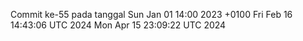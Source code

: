 Commit ke-55 pada tanggal Sun Jan 01 14:00 2023 +0100
Fri Feb 16 14:43:06 UTC 2024
Mon Apr 15 23:09:22 UTC 2024
